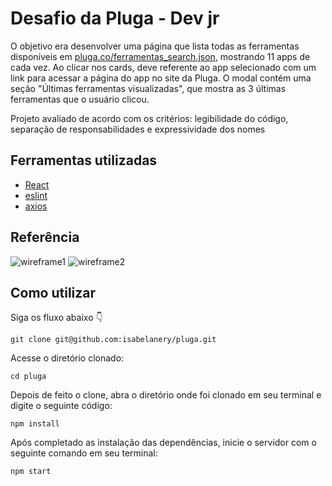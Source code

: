 # Desafio da Pluga - Dev jr

O objetivo era desenvolver uma página que lista todas as ferramentas disponíveis em [pluga.co/ferramentas_search.json](https://pluga.co/ferramentas_search.json), mostrando 11 apps de cada vez.
Ao clicar nos cards, deve referente ao app selecionado com um link para acessar a página do app no site da Pluga.
O modal contém uma seção "Últimas ferramentas visualizadas", que mostra as 3 últimas ferramentas que o usuário clicou.

Projeto avaliado de acordo com os critérios: legibilidade do código, separação de responsabilidades e expressividade dos nomes


## Ferramentas utilizadas
- [React](https://pt-br.reactjs.org/docs/getting-started.html)
- [eslint](https://eslint.org/)
- [axios](https://axios-http.com/docs/intro)


## Referência
![wireframe1](https://user-images.githubusercontent.com/8314971/147878155-4a436152-d037-4eb5-88e6-15fa1de8c686.png)
![wireframe2](https://user-images.githubusercontent.com/8314971/147878161-02e4f7b2-0f54-4370-8e61-b244f823de56.png)


## Como utilizar

Siga os fluxo abaixo 👇

```
git clone git@github.com:isabelanery/pluga.git
```

Acesse o diretório clonado:

```
cd pluga
```

Depois de feito o clone, abra o diretório onde foi clonado em seu terminal e digite o seguinte código:

```
npm install
```

Após completado as instalação das dependências, inicie o servidor com o seguinte comando em seu terminal:

```
npm start
```
